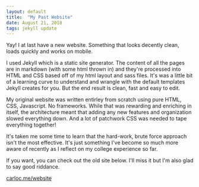 ```yaml
---
layout: default
title:  "My Past Website"
date: August 21, 2018
tags: jekyll update
---
```

Yay! I at last have a new website. Something that looks decently clean, loads quickly and works on mobile.

I used Jekyll which is a static site generator. The content of all the pages are in markdown (with some html thrown in) and they're processed into HTML and CSS based off of my html layout and sass files. It's was a little bit of a learning curve to understand and wrangle with the default templates Jekyll creates for you. But the end result is clean, fast and easy to edit.

My original website was written entirley from scratch using pure HTML, CSS, Javascript. No frameworks. While that was rewarding and enriching in itself, the architecture meant that adding any new features and organization slowed everything down. And a lot of patchwork CSS was needed to tape everything together!

It's taken me some time to learn that the hard-work, brute force approach isn't the most effective. It's just something I've become so much more aware of recently as I reflect on my college experience so far.

If you want, you can check out the old site below. I'll miss it but I'm also glad to say good riddance.

[carloc.me/website](/old)